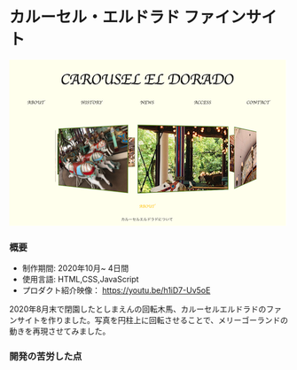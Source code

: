 # カルーセル・エルドラド ファインサイト

[![IMAGE ALT TEXT HERE](thumbnailImage.png)](https://youtu.be/h1iD7-Uv5oE)

### 概要
* 制作期間: 2020年10月~ 4日間  
* 使用言語: HTML,CSS,JavaScript  
* プロダクト紹介映像： https://youtu.be/h1iD7-Uv5oE  

2020年8月末で閉園したとしまえんの回転木馬、カルーセルエルドラドのファンサイトを作りました。写真を円柱上に回転させることで、メリーゴーランドの動きを再現させてみました。

### 開発の苦労した点

